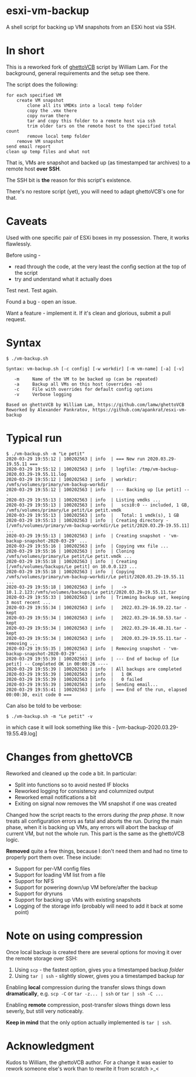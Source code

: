 # esxi-vm-backup

A shell script for backing up VM snapshots from an ESXi host via SSH.

# In short

This is a reworked fork of [ghettoVCB](https://github.com/lamw/ghettoVCB) script 
by William Lam. For the background, general requirements and the setup see there.

The script does the following:

```
for each specified VM
    create VM snapshot
        clone all its VMDKs into a local temp folder
        copy the .vmx there
        copy nvram there
        tar and copy this folder to a remote host via ssh
        trim older tars on the remote host to the specified total count
        remove local temp folder
    remove VM snapshot
send email report
clean up temp files and what not
```

That is, VMs are snapshot and backed up (as timestamped tar archives) to
a remote host **over SSH**.

The SSH bit is **the** reason for this script's existence.

There's no restore script (yet), you will need to adapt ghettoVCB's one for that.

# Caveats

Used with one specific pair of ESXi boxes in my possession. There, it works flawlessly.

Before using - 
* read through the code, at the very least the config section at the top of the script
* try and understand what it actually does

Test next. Test again.

Found a bug - open an issue.

Want a feature - implement it. If it's clean and glorious, submit a pull request.

# Syntax

```
$ ./vm-backup.sh

Syntax: vm-backup.sh [-c config] [-w workdir] [-m vm-name] [-a] [-v]

   -m     Name of the VM to be backed up (can be repeated)
   -a     Backup all VMs on this host (overrides -m)
   -c     File with overrides for default config options
   -v     Verbose logging

Based on ghettoVCB by William Lam, https://github.com/lamw/ghettoVCB
Reworked by Alexander Pankratov, https://github.com/apankrat/esxi-vm-backup
```

# Typical run

```
$ ./vm-backup.sh -m "Le petit"
2020-03-29 19:55:12 | 100202563 | info  | === New run 2020.03.29-19.55.11 ===
2020-03-29 19:55:12 | 100202563 | info  | logfile: /tmp/vm-backup-2020.03.29-19.55.11.log
2020-03-29 19:55:12 | 100202563 | info  | workdir: /vmfs/volumes/primary/vm-backup-workdir
2020-03-29 19:55:12 | 100202563 | info  | --- Backing up [Le petit] ---
2020-03-29 19:55:13 | 100202563 | info  | Listing vmdks ...
2020-03-29 19:55:13 | 100202563 | info  |   scsi0:0 -- included, 1 GB, /vmfs/volumes/primary/Le petit/Le petit.vmdk
2020-03-29 19:55:13 | 100202563 | info  |   Total: 1 vmdk(s), 1 GB
2020-03-29 19:55:13 | 100202563 | info  | Creating directory - [/vmfs/volumes/primary/vm-backup-workdir/Le petit/2020.03.29-19.55.11] ...
2020-03-29 19:55:13 | 100202563 | info  | Creating snapshot - 'vm-backup-snapshot-2020-03-29' ...
2020-03-29 19:55:16 | 100202563 | info  | Copying vmx file ...
2020-03-29 19:55:16 | 100202563 | info  | Cloning /vmfs/volumes/primary/Le petit/Le petit.vmdk ...
2020-03-29 19:55:18 | 100202563 | info  | Creating [/vmfs/volumes/backups/Le petit] on 10.0.0.123 ...
2020-03-29 19:55:18 | 100202563 | info  | Copying /vmfs/volumes/primary/vm-backup-workdir/Le petit/2020.03.29-19.55.11 ...
2020-03-29 19:55:18 | 100202563 | info  |   -> 10.1.2.123:/vmfs/volumes/backups/Le petit/2020.03.29-19.55.11.tar
2020-03-29 19:55:33 | 100202563 | info  | Trimming backup set, keeping 3 most recent ...
2020-03-29 19:55:34 | 100202563 | info  |   2022.03.29-16.59.22.tar - kept
2020-03-29 19:55:34 | 100202563 | info  |   2022.03.29-16.50.53.tar - kept
2020-03-29 19:55:34 | 100202563 | info  |   2022.03.29-16.48.31.tar - kept
2020-03-29 19:55:34 | 100202563 | info  |   2020.03.29-19.55.11.tar - removing ...
2020-03-29 19:55:35 | 100202563 | info  | Removing snapshot - 'vm-backup-snapshot-2020-03-29' ...
2020-03-29 19:55:39 | 100202563 | info  | --- End of backup of [Le petit] -- Completed OK in 00:00:26 ----
2020-03-29 19:55:39 | 100202563 | info  | All backups are completed
2020-03-29 19:55:39 | 100202563 | info  |   1 OK
2020-03-29 19:55:39 | 100202563 | info  |   0 failed
2020-03-29 19:55:39 | 100202563 | info  | Sending email...
2020-03-29 19:55:41 | 100202563 | info  | === End of the run, elapsed 00:00:30, exit code 0 ===
```

Can also be told to be verbose:

    $ ./vm-backup.sh -m "Le petit" -v
    
in which case it will look something like this - [vm-backup-2020.03.29-19.55.49.log]

# Changes from ghettoVCB

Reworked and cleaned up the code a bit. In particular:

* Split into functions so to avoid nested IF blocks
* Reworked logging for consistency and columnized output
* Reworked email notifications a bit
* Exiting on signal now removes the VM snapshot if one was created

Changed how the script reacts to the errors *during the prep phase*. It now
treats all configuration errors as fatal and aborts the run. During the main
phase, when it is backing up VMs, any errors will abort the backup of current
VM, but not the whole run. This part is the same as the ghettoVCB logic.

**Removed** quite a few things, because I don't need them and had no time
to properly port them over. These include:

* Support for per-VM config files
* Support for loading VM list from a file
* Support for NFS
* Support for powering down/up VM before/after the backup
* Support for dryruns
* Support for backing up VMs with existing snapshots
* Logging of the storage info (probably will need to add it back at some point)

# Note on using compression

Once local backup is created there are several options for moving it over
the remote storage over SSH:

1. Using `scp` - the fastest option, gives you a timestamped backup _folder_
2. Using `tar | ssh` - slightly slower, gives you a timestamped backup _tar_

Enabling **local** compression during the transfer slows things down
**dramatically**, e.g. `scp -C` or `tar -z... | ssh` or `tar | ssh -C ...`

Enabling **remote** compression, post-transfer slows things down less
severly, but still very noticeably.

**Keep in mind** that the only option actually implemented is `tar | ssh`.

# Acknowledgment

Kudos to William, the ghettoVCB author. For a change it was easier to rework 
someone else's work than to rewrite it from scratch >_<
